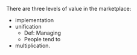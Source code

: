 There are three levels of value in the marketplace:

- implementation
- unification
	- Def:  Managing 
	- People tend to
- multiplication.
